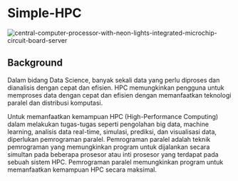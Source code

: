 # Simple-HPC


![central-computer-processor-with-neon-lights-integrated-microchip-circuit-board-server](https://github.com/NmaxDiesel/Simple-HPC/assets/123163060/23ea2741-98d9-4e62-abca-f908dd66d87c)

## Background

Dalam bidang Data Science, banyak sekali data yang perlu diproses dan dianalisis dengan cepat dan efisien. HPC memungkinkan pengguna untuk memproses data dengan cepat dan efisien dengan memanfaatkan teknologi paralel dan distribusi komputasi.

Untuk memanfaatkan kemampuan HPC (High-Performance Computing) dalam melakukan tugas-tugas seperti pengolahan big data, machine learning, analisis data real-time, simulasi, prediksi, dan visualisasi data, diperlukan pemrograman paralel. Pemrograman paralel adalah teknik pemrograman yang memungkinkan program untuk dijalankan secara simultan pada beberapa prosesor atau inti prosesor yang terdapat pada sebuah sistem HPC. Pemrograman paralel memungkinkan program untuk memanfaatkan kemampuan HPC secara maksimal.
